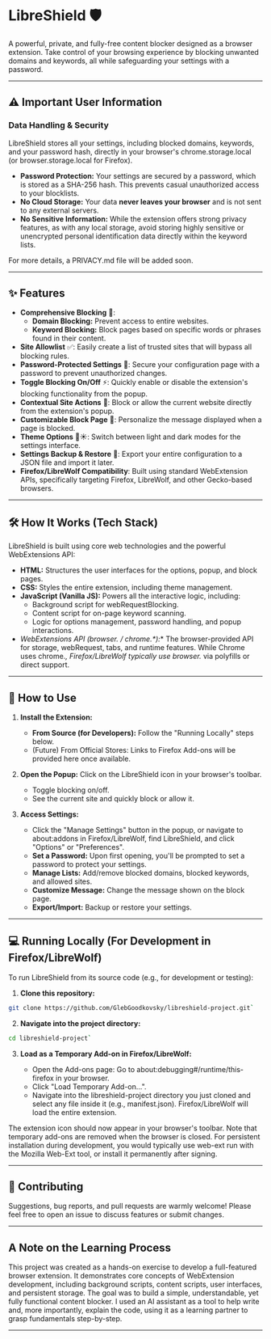# LibreShield 🛡️

A powerful, private, and fully-free content blocker designed as a browser extension. Take control of your browsing experience by blocking unwanted domains and keywords, all while safeguarding your settings with a password.

---

## ⚠️ Important User Information

### Data Handling & Security

LibreShield stores all your settings, including blocked domains, keywords, and your password hash, directly in your browser's chrome.storage.local (or browser.storage.local for Firefox).

- **Password Protection:** Your settings are secured by a password, which is stored as a SHA-256 hash. This prevents casual unauthorized access to your blocklists. 
- **No Cloud Storage:** Your data **never leaves your browser** and is not sent to any external servers. 
- **No Sensitive Information:** While the extension offers strong privacy features, as with any local storage, avoid storing highly sensitive or unencrypted personal identification data directly within the keyword lists.

For more details, a PRIVACY.md file will be added soon.

---

## ✨ Features

- **Comprehensive Blocking** 🚫:
    - **Domain Blocking:** Prevent access to entire websites. 
    - **Keyword Blocking:** Block pages based on specific words or phrases found in their content.
- **Site Allowlist** ✅: Easily create a list of trusted sites that will bypass all blocking rules.
- **Password-Protected Settings** 🔐: Secure your configuration page with a password to prevent unauthorized changes.
- **Toggle Blocking On/Off** ⚡: Quickly enable or disable the extension's blocking functionality from the popup.
- **Contextual Site Actions** 🔗: Block or allow the current website directly from the extension's popup.
- **Customizable Block Page** 📝: Personalize the message displayed when a page is blocked.
- **Theme Options** 🌙☀️: Switch between light and dark modes for the settings interface.
- **Settings Backup & Restore** 💾: Export your entire configuration to a JSON file and import it later.
- **Firefox/LibreWolf Compatibility**: Built using standard WebExtension APIs, specifically targeting Firefox, LibreWolf, and other Gecko-based browsers.

---

## 🛠️ How It Works (Tech Stack)

LibreShield is built using core web technologies and the powerful WebExtensions API:

- **HTML:** Structures the user interfaces for the options, popup, and block pages.
- **CSS:** Styles the entire extension, including theme management.
- **JavaScript (Vanilla JS):** Powers all the interactive logic, including:
    - Background script for webRequestBlocking. 
    - Content script for on-page keyword scanning.
    - Logic for options management, password handling, and popup interactions.
- **WebExtensions API (browser.* / chrome.*):** The browser-provided API for storage, webRequest, tabs, and runtime features. While Chrome uses chrome.*, Firefox/LibreWolf typically use browser.* via polyfills or direct support.
    
---

## 🚀 How to Use

1. **Install the Extension:**
    - **From Source (for Developers):** Follow the "Running Locally" steps below.
    - (Future) From Official Stores: Links to Firefox Add-ons will be provided here once available.
        
2. **Open the Popup:** Click on the LibreShield icon in your browser's toolbar.
    - Toggle blocking on/off.
    - See the current site and quickly block or allow it.
        
3. **Access Settings:**
    - Click the "Manage Settings" button in the popup, or navigate to about:addons in Firefox/LibreWolf, find LibreShield, and click "Options" or "Preferences".
    - **Set a Password:** Upon first opening, you'll be prompted to set a password to protect your settings.
    - **Manage Lists:** Add/remove blocked domains, blocked keywords, and allowed sites.
    - **Customize Message:** Change the message shown on the block page.
    - **Export/Import:** Backup or restore your settings.

---

## 💻 Running Locally (For Development in Firefox/LibreWolf)

To run LibreShield from its source code (e.g., for development or testing):

1. **Clone this repository:**

```bash
git clone https://github.com/GlebGoodkovsky/libreshield-project.git`
```  
    
2. **Navigate into the project directory:**

```bash
cd libreshield-project`
```

3. **Load as a Temporary Add-on in Firefox/LibreWolf:**
    
    - Open the Add-ons page: Go to about:debugging#/runtime/this-firefox in your browser. 
    - Click "Load Temporary Add-on...".
    - Navigate into the libreshield-project directory you just cloned and select any file inside it (e.g., manifest.json). Firefox/LibreWolf will load the entire extension.

The extension icon should now appear in your browser's toolbar. Note that temporary add-ons are removed when the browser is closed. For persistent installation during development, you would typically use web-ext run with the Mozilla Web-Ext tool, or install it permanently after signing.

---

## 🤝 Contributing

Suggestions, bug reports, and pull requests are warmly welcome! Please feel free to open an issue to discuss features or submit changes.

---

## A Note on the Learning Process

This project was created as a hands-on exercise to develop a full-featured browser extension. It demonstrates core concepts of WebExtension development, including background scripts, content scripts, user interfaces, and persistent storage. The goal was to build a simple, understandable, yet fully functional content blocker. I used an AI assistant as a tool to help write and, more importantly, explain the code, using it as a learning partner to grasp fundamentals step-by-step.

---
